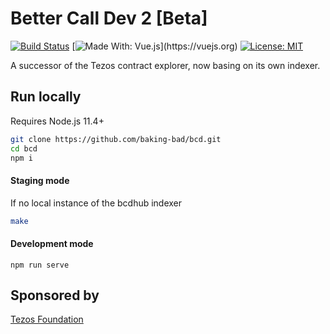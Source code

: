 # Better Call Dev 2 [Beta]
[![Build Status](https://travis-ci.org/baking-bad/bcd.svg?branch=master)](https://travis-ci.org/baking-bad/bcd)
[![Made With: Vue.js](https://img.shields.io/badge/vue-2.6.10-green.svg?)](https://vuejs.org)
[![License: MIT](https://img.shields.io/badge/License-MIT-yellow.svg)](https://opensource.org/licenses/MIT)

A successor of the Tezos contract explorer, now basing on its own indexer.

## Run locally
Requires Node.js 11.4+

```bash
git clone https://github.com/baking-bad/bcd.git
cd bcd
npm i
```

#### Staging mode
If no local instance of the bcdhub indexer
```bash
make
```

#### Development mode
```
npm run serve
```

## Sponsored by
[Tezos Foundation](https://tezos.foundation/)
